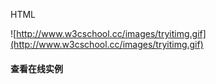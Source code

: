  HTML <head>
 
 ![http://www.w3cschool.cc/images/tryitimg.gif](http://www.w3cschool.cc/images/tryitimg.gif)
#### 查看在线实例

 

 [<title> - 定义了HTML文档的标题](http://www.w3cschool.cc/try/try.php?filename=tryhtml_title)

 使用 <title> 标签定义HTML文档的标题

 [<base> - 定义了所有链接的URL](http://www.w3cschool.cc/try/try.php?filename=tryhtml_base)

 使用 <base> 定义页面中所有链接默认的链接目标地址。

 [<meta> - 提供了HTML文档的meta标记](http://www.w3cschool.cc/try/try.php?filename=tryhtml_meta)

 使用 <meta> 元素来描述HTML文档的描述，关键词，作者，字符集等。

 

#### HTML <head> 元素

 <head> 元素包含了所有的头部标签元素。在 <head>元素中你可以插入脚本（scripts）, 样式文件（CSS），及各种meta信息。

 可以添加在头部区域的元素标签为: <title>, <style>, <meta>, <link>, <script>, <noscript>, and <base>.

 

#### HTML <title> 元素

  <title> 标签定义了不同文档的标题。

  <title> 在 HTML/XHTML 文档中是必须的。

  <title> 元素:

 
定义了浏览器工具栏的标题
 当网页添加到收藏夹时，显示在收藏夹中的标题
 显示在搜索引擎结果页面的标题
 
一个简单的 HTML 文档:

 
```
 <!DOCTYPE html>

 <html>

 <head>

 <title>Title of the document</title>

 </head>



 <body>

 The content of the document......

 </body>



 </html> 




```
 



#### HTML <base> 元素

 <base> 标签描述了基本的链接地址/链接目标，该标签作为HTML文档中所有的链接标签的默认链接:

 
```
 <head>

<base href="http://www.w3cschool.cc/images/" target="_blank">

 </head> 




```
 



#### HTML <link> 元素

  <link> 标签定义了文档与外部资源之间的关系。

  <link> 标签通常用于链接到样式表:

 
```
 <head>

 <link rel="stylesheet" type="text/css" href="http://www.w3cschool.cc/html/mystyle.css">

 </head> 




```
 



#### HTML <style> 元素

 <style> 标签定义了HTML文档的样式文件引用地址.

 在<style> 元素中你需要指定样式文件来渲染HTML文档:

 
```
 <head>

 <style type="text/css">

 body {background-color:yellow}

 p {color:blue}

 </style>

 </head> 




```
 



#### HTML <meta> 元素

 meta标签描述了一些基本的元数据。

 <meta> 标签提供了元数据.元数据也不显示在页面上，但会被浏览器解析。

 META元素通常用于指定网页的描述，关键词，文件的最后修改时间，作者，和其他元数据。

 元数据可以使用浏览器（如何显示内容或重新加载页面），搜索引擎（关键词），或其他Web服务。

 <meta>一般放置于 <head>区域

 
#### <meta> 标签- 使用实例

 为搜索引擎定义关键词:

 
```
 <meta name="keywords" content="HTML, CSS, XML, XHTML, JavaScript">

 


```
 为网页定义描述内容:

 
```
 <meta name="description" content="Free Web tutorials on HTML and CSS">

 


```
 定义网页作者:

 
```
 <meta name="author" content="Hege Refsnes">

 


```
 每30秒中刷新当前页面:

 
```
 <meta http-equiv="refresh" content="30">

 


```
 



#### HTML <script> 元素

 <script>标签用于加载脚本文件，如： JavaScript。

 <script> 元素在以下章节会详细描述。

 

#### HTML head 元素

 

|标签|描述|
|:--|:--|
|<head>|定义了文档的信息|
|<title>|定义了文档的标题|
|<base>|定义了页面链接标签的默认链接地址|
|<link>|定义了一个文档和外部资源之间的关系|
|<meta>|定义了HTML文档中的元数据|
|<script>|定义了客户端的脚本文件|
|<style>|定义了HTML文档的样式文件|



